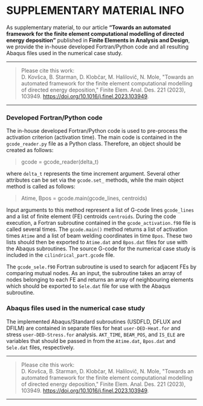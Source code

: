 # SUPPLEMENTARY MATERIAL INFO
As supplementary material, to our article **“Towards an automated framework for the finite element computational modelling of directed energy deposition”** published in **Finite Elements in Analysis and Design**, we provide the in-house developed Fortran/Python code and all resulting Abaqus files used in the numerical case study.

***
> Please cite this work:<br>
> D. Kovšca, B. Starman, D. Klobčar, M. Halilovič, N. Mole, "Towards an automated framework for the finite element computational modelling of directed energy deposition," Finite Elem. Anal. Des. 221 (2023), 103949. https://doi.org/10.1016/j.finel.2023.103949.
***
 
### Developed Fortran/Python code
The in-house developed Fortran/Python code is used to pre-process the activation criterion (activation time). The main code is contained in the `gcode_reader.py` file as a Python class. Therefore, an object should be created as follows:

> gcode = gcode_reader(delta_t)
  
where `delta_t` represents the time increment argument. Several other attributes can be set via the `gcode.set_` methods, while the main object method is called as follows:

> Atime, Bpos = gcode.main(gcode_lines, centroids)
  
Input arguments to this method represent a list of G-code lines `gcode_lines` and a list of finite element (FE) centroids `centroids`. During the code execution, a Fortran subroutine contained in the `gcode_activation.f90` file is called several times. The `gcode.main()` method returns a list of activation times `Atime` and a list of beam welding coordinates in time `Bpos`. These two lists should then be exported to `Atime.dat` and `Bpos.dat` files for use with the Abaqus subroutines. The source G-code for the numerical case study is included in the `cilindrical_part.gcode` file.

The `gcode_sele.f90` Fortran subroutine is used to search for adjacent FEs by comparing mutual nodes. As an input, the subroutine takes an array of nodes belonging to each FE and returns an array of neighbouring elements which should be exported to `Sele.dat` file for use with the Abaqus subroutine.

### Abaqus files used in the numerical case study
The implemented Abaqus/Standard subroutines (USDFLD, DFLUX and DFILM) are contained in separate files for heat `user-DED-Heat.for` and stress `user-DED-Stress.for` analysis. `AKT_TIME`, `BEAM_POS`, and `IS_ELE` are variables that should be passed in from the `Atime.dat`, `Bpos.dat` and `Sele.dat` files, respectively.

***
> Please cite this work:<br>
> D. Kovšca, B. Starman, D. Klobčar, M. Halilovič, N. Mole, "Towards an automated framework for the finite element computational modelling of directed energy deposition," Finite Elem. Anal. Des. 221 (2023), 103949. https://doi.org/10.1016/j.finel.2023.103949.
***
